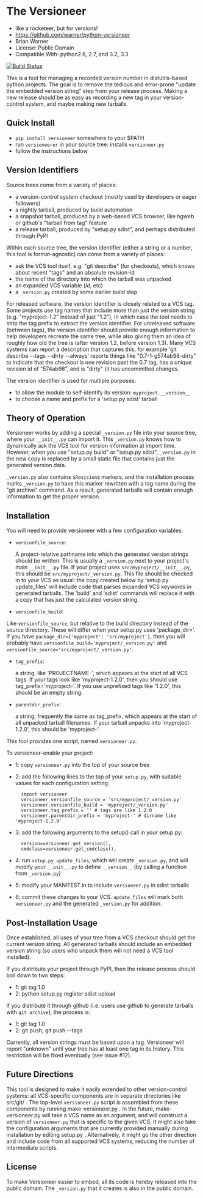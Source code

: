 The Versioneer
==============

* like a rocketeer, but for versions!
* https://github.com/warner/python-versioneer
* Brian Warner
* License: Public Domain
* Compatible With: python2.6, 2.7, and 3.2, 3.3

[![Build Status](https://travis-ci.org/warner/python-versioneer.png?branch=master)](https://travis-ci.org/warner/python-versioneer)

This is a tool for managing a recorded version number in distutils-based
python projects. The goal is to remove the tedious and error-prone "update
the embedded version string" step from your release process. Making a new
release should be as easy as recording a new tag in your version-control
system, and maybe making new tarballs.


## Quick Install

* `pip install versioneer` somewhere to your $PATH
* run `versioneerer` in your source tree: installs `versioneer.py`
* follow the instructions below

## Version Identifiers

Source trees come from a variety of places:

* a version-control system checkout (mostly used by developers or eager
  followers)
* a nightly tarball, produced by build automation
* a snapshot tarball, produced by a web-based VCS browser, like hgweb or
  github's "tarball from tag" feature
* a release tarball, produced by "setup.py sdist", and perhaps distributed
  through PyPI

Within each source tree, the version identifier (either a string or a number,
this tool is format-agnostic) can come from a variety of places:

* ask the VCS tool itself, e.g. "git describe" (for checkouts), which knows
  about recent "tags" and an absolute revision-id
* the name of the directory into which the tarball was unpacked
* an expanded VCS variable ($Id$, etc)
* a `_version.py` created by some earlier build step

For released software, the version identifier is closely related to a VCS
tag. Some projects use tag names that include more than just the version
string (e.g. "myproject-1.2" instead of just "1.2"), in which case the tool
needs to strip the tag prefix to extract the version identifier. For
unreleased software (between tags), the version identifier should provide
enough information to help developers recreate the same tree, while also
giving them an idea of roughly how old the tree is (after version 1.2, before
version 1.3). Many VCS systems can report a description that captures this,
for example 'git describe --tags --dirty --always' reports things like
"0.7-1-g574ab98-dirty" to indicate that the checkout is one revision past the
0.7 tag, has a unique revision id of "574ab98", and is "dirty" (it has
uncommitted changes.

The version identifier is used for multiple purposes:

* to allow the module to self-identify its version: `myproject.__version__`
* to choose a name and prefix for a 'setup.py sdist' tarball

## Theory of Operation

Versioneer works by adding a special `_version.py` file into your source
tree, where your `__init__.py` can import it. This `_version.py` knows how to
dynamically ask the VCS tool for version information at import time. However,
when you use "setup.py build" or "setup.py sdist", `_version.py` in the new
copy is replaced by a small static file that contains just the generated
version data.

`_version.py` also contains `$Revision$` markers, and the installation
process marks `_version.py` to have this marker rewritten with a tag name
during the "git archive" command. As a result, generated tarballs will
contain enough information to get the proper version.


## Installation

You will need to provide versioneer with a few configuration variables:

* `versionfile_source`:

  A project-relative pathname into which the generated version strings should
  be written. This is usually a `_version.py` next to your project's main
  `__init__.py` file. If your project uses `src/myproject/__init__.py`, this
  should be `src/myproject/_version.py`. This file should be checked in to
  your VCS as usual: the copy created below by 'setup.py update_files' will
  include code that parses expanded VCS keywords in generated tarballs. The
  'build' and 'sdist' commands will replace it with a copy that has just the
  calculated version string.

*  `versionfile_build`:

  Like `versionfile_source`, but relative to the build directory instead of
  the source directory. These will differ when your setup.py uses
  'package_dir='. If you have `package_dir={'myproject': 'src/myproject'}`,
  then you will probably have `versionfile_build='myproject/_version.py'` and
  `versionfile_source='src/myproject/_version.py'`.

* `tag_prefix`:

  a string, like 'PROJECTNAME-', which appears at the start of all VCS tags.
  If your tags look like 'myproject-1.2.0', then you should use
  tag_prefix='myproject-'. If you use unprefixed tags like '1.2.0', this
  should be an empty string.

* `parentdir_prefix`:

  a string, frequently the same as tag_prefix, which appears at the start of
  all unpacked tarball filenames. If your tarball unpacks into
  'myproject-1.2.0', this should be 'myproject-'.

This tool provides one script, named `versioneer.py`.

To versioneer-enable your project:

* 1: copy `versioneer.py` into the top of your source tree

* 2: add the following lines to the top of your `setup.py`, with suitable
     values for each configuration setting:

        import versioneer
        versioneer.versionfile_source = 'src/myproject/_version.py'
        versioneer.versionfile_build = 'myproject/_version.py'
        versioneer.tag_prefix = '' # tags are like 1.2.0
        versioneer.parentdir_prefix = 'myproject-' # dirname like 'myproject-1.2.0'

* 3: add the following arguments to the setup() call in your setup.py:

        version=versioneer.get_version(),
        cmdclass=versioneer.get_cmdclass(),

* 4: run `setup.py update_files`, which will create `_version.py`, and will
     modify your `__init__.py` to define `__version__` (by calling a function
     from `_version.py`)

* 5: modify your MANIFEST.in to include `versioneer.py` in sdist tarballs

* 6: commit these changes to your VCS. `update_files` will mark both
     `versioneer.py` and the generated `_version.py` for addition.

## Post-Installation Usage

Once established, all uses of your tree from a VCS checkout should get the
current version string. All generated tarballs should include an embedded
version string (so users who unpack them will not need a VCS tool installed).

If you distribute your project through PyPI, then the release process should
boil down to two steps:

* 1: git tag 1.0
* 2: python setup.py register sdist upload

If you distribute it through github (i.e. users use github to generate
tarballs with `git archive`), the process is:

* 1: git tag 1.0
* 2: git push; git push --tags

Currently, all version strings must be based upon a tag. Versioneer will
report "unknown" until your tree has at least one tag in its history. This
restriction will be fixed eventually (see issue #12).


## Future Directions

This tool is designed to make it easily extended to other version-control
systems: all VCS-specific components are in separate directories like
src/git/ . The top-level `versioneer.py` script is assembled from these
components by running make-versioneer.py . In the future, make-versioneer.py
will take a VCS name as an argument, and will construct a version of
`versioneer.py` that is specific to the given VCS. It might also take the
configuration arguments that are currently provided manually during
installation by editing setup.py . Alternatively, it might go the other
direction and include code from all supported VCS systems, reducing the
number of intermediate scripts.


## License

To make Versioneer easier to embed, all its code is hereby released into the
public domain. The `_version.py` that it creates is also in the public
domain.
